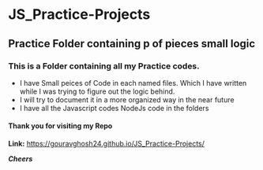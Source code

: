 # JS_Practice-Projects
## Practice Folder containing p of pieces small logic 
### This is a Folder containing all my Practice codes.
* I have Small peices of Code in each named files. Which I have written while I was trying to figure out the logic behind.
* I will try to document it in a more organized way in the near future
* I have all the Javascript codes NodeJs code in the folders
#### Thank you for visiting my Repo

__Link:__ https://gouravghosh24.github.io/JS_Practice-Projects/

*__Cheers__*
